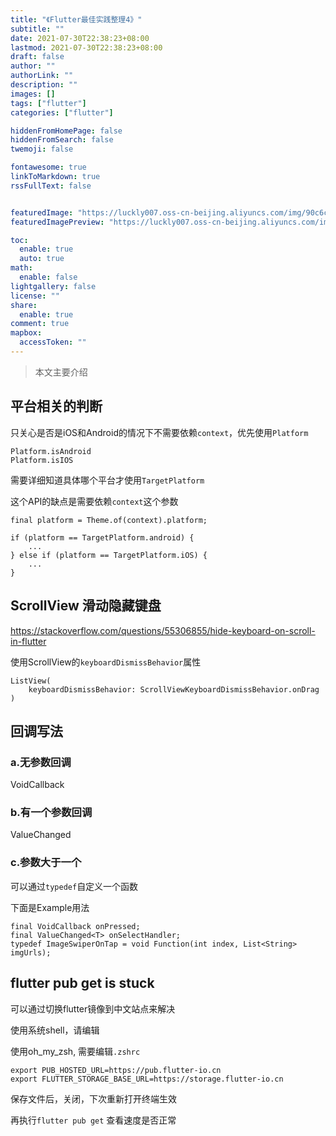 ```yaml
---
title: "《Flutter最佳实践整理4》"
subtitle: ""
date: 2021-07-30T22:38:23+08:00
lastmod: 2021-07-30T22:38:23+08:00
draft: false
author: ""
authorLink: ""
description: ""
images: []
tags: ["flutter"]
categories: ["flutter"]

hiddenFromHomePage: false
hiddenFromSearch: false
twemoji: false

fontawesome: true
linkToMarkdown: true
rssFullText: false


featuredImage: "https://luckly007.oss-cn-beijing.aliyuncs.com/img/90c6cc12-742e-4c9f-b318-b912f163b8d0.png"
featuredImagePreview: "https://luckly007.oss-cn-beijing.aliyuncs.com/img/90c6cc12-742e-4c9f-b318-b912f163b8d0.png"

toc:
  enable: true
  auto: true
math:
  enable: false
lightgallery: false
license: ""
share:
  enable: true
comment: true
mapbox:
  accessToken: ""
---
```




> 本文主要介绍

<!--more-->

## 平台相关的判断

只关心是否是iOS和Android的情况下不需要依赖`context`，优先使用`Platform`

```
Platform.isAndroid
Platform.isIOS
```

需要详细知道具体哪个平台才使用`TargetPlatform`

这个API的缺点是需要依赖`context`这个参数

```
final platform = Theme.of(context).platform;

if (platform == TargetPlatform.android) {
	...
} else if (platform == TargetPlatform.iOS) {
	...
}
```

## ScrollView 滑动隐藏键盘

https://stackoverflow.com/questions/55306855/hide-keyboard-on-scroll-in-flutter

使用ScrollView的`keyboardDismissBehavior`属性

```
ListView(
	keyboardDismissBehavior: ScrollViewKeyboardDismissBehavior.onDrag
)
```

## 回调写法

### a.无参数回调

VoidCallback

### b.有一个参数回调

ValueChanged

### c.参数大于一个

可以通过`typedef`自定义一个函数

下面是Example用法

```
final VoidCallback onPressed;
final ValueChanged<T> onSelectHandler;
typedef ImageSwiperOnTap = void Function(int index, List<String> imgUrls);
```

## flutter pub get is stuck

可以通过切换flutter镜像到中文站点来解决

使用系统shell，请编辑

使用oh_my_zsh, 需要编辑`.zshrc`

```
export PUB_HOSTED_URL=https://pub.flutter-io.cn
export FLUTTER_STORAGE_BASE_URL=https://storage.flutter-io.cn
```

保存文件后，关闭，下次重新打开终端生效

再执行`flutter pub get` 查看速度是否正常